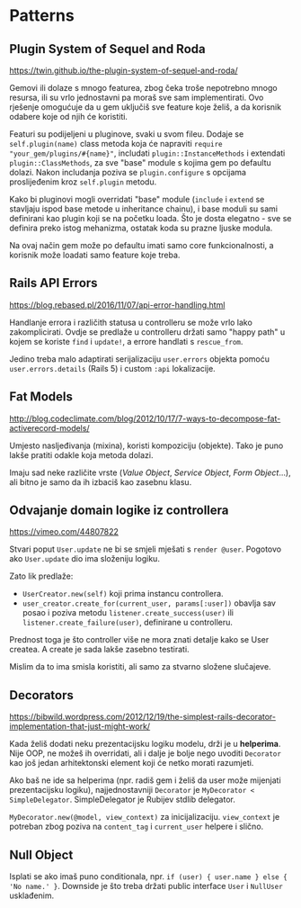 # Patterns

## Plugin System of Sequel and Roda

https://twin.github.io/the-plugin-system-of-sequel-and-roda/

Gemovi ili dolaze s mnogo featurea, zbog čeka troše nepotrebno mnogo resursa, ili su vrlo jednostavni pa moraš sve sam implementirati. Ovo rješenje omogućuje da u gem uključiš sve feature koje želiš, a da korisnik odabere koje od njih će koristiti.

Featuri su podijeljeni u pluginove, svaki u svom fileu. Dodaje se `self.plugin(name)` class metoda koja će napraviti `require "your_gem/plugins/#{name}"`, includati `plugin::InstanceMethods` i extendati `plugin::ClassMethods`, za sve "base" module s kojima gem po defaultu dolazi. Nakon includanja poziva se `plugin.configure` s opcijama proslijeđenim kroz `self.plugin` metodu.

Kako bi pluginovi mogli overridati "base" module (`include` i `extend` se stavljaju ispod base metode u inheritance chainu), i base moduli su sami definirani kao plugin koji se na početku loada. Što je dosta elegatno - sve se definira preko istog mehanizma, ostatak koda su prazne ljuske modula.

Na ovaj način gem može po defaultu imati samo core funkcionalnosti, a korisnik može loadati samo feature koje treba.

## Rails API Errors

https://blog.rebased.pl/2016/11/07/api-error-handling.html

Handlanje errora i različith statusa u controlleru se može vrlo lako zakomplicirati. Ovdje se predlaže u controlleru držati samo "happy path" u kojem se koriste `find` i `update!`, a errore handlati s `rescue_from`.

Jedino treba malo adaptirati serijalizaciju `user.errors` objekta pomoću `user.errors.details` (Rails 5) i custom `:api` lokalizacije.

## Fat Models

http://blog.codeclimate.com/blog/2012/10/17/7-ways-to-decompose-fat-activerecord-models/

Umjesto nasljeđivanja (mixina), koristi kompoziciju (objekte). Tako je puno lakše pratiti odakle koja metoda dolazi.

Imaju sad neke različite vrste (*Value Object*, *Service Object*, *Form Object*...), ali bitno je samo da ih izbaciš kao zasebnu klasu.

## Odvajanje domain logike iz controllera

https://vimeo.com/44807822

Stvari poput `User.update` ne bi se smjeli mješati s `render @user`. Pogotovo ako `User.update` dio ima složeniju logiku.

Zato lik predlaže:
* `UserCreator.new(self)` koji prima instancu controllera.
* `user_creator.create_for(current_user, params[:user])` obavlja sav posao i poziva metodu `listener.create_success(user)` ili `listener.create_failure(user)`, definirane u controlleru.

Prednost toga je što controller više ne mora znati detalje kako se User createa. A create je sada lakše zasebno testirati.

Mislim da to ima smisla koristiti, ali samo za stvarno složene slučajeve.

## Decorators

https://bibwild.wordpress.com/2012/12/19/the-simplest-rails-decorator-implementation-that-just-might-work/

Kada želiš dodati neku prezentacijsku logiku modelu, drži je u **helperima**. Nije OOP, ne možeš ih overridati, ali i dalje je bolje nego uvoditi `Decorator` kao još jedan arhitektonski element koji će netko morati razumjeti.

Ako baš ne ide sa helperima (npr. radiš gem i želiš da user može mijenjati prezentacijsku logiku), najjednostavniji `Decorator` je `MyDecorator < SimpleDelegator`. SimpleDelegator je Rubijev stdlib delegator.

`MyDecorator.new(@model, view_context)` za inicijalizaciju. `view_context` je potreban zbog poziva na `content_tag` i `current_user` helpere i slično.

## Null Object

Isplati se ako imaš puno conditionala, npr. `if (user) { user.name } else { 'No name.' }`. Downside je što treba držati public interface `User` i `NullUser` usklađenim.



